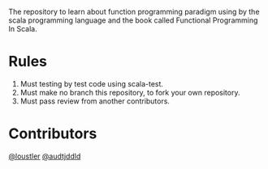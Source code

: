 The repository to learn about function programming paradigm using by the scala programming language and the book called Functional Programming In Scala.

# Rules
  1. Must testing by test code using scala-test.
  1. Must make no branch this repository, to fork your own repository.
  1. Must pass review from another contributors.

# Contributors
 [@loustler](https://github.com/loustler)
 [@audtjddld](https://github.com/audtjddld)